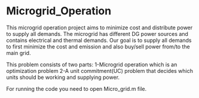 # Microgrid_Operation
This microgrid operation project aims to minimize cost and distribute power to supply all demands. 
The microgrid has different DG power sources and contains electrical and thermal demands. Our goal is to supply all demands to first minimize the cost and emission
and also buy/sell power from/to the main grid.

This problem consists of two parts:
1-Microgrid operation which is an optimization problem 2-A unit commitment(UC) problem that decides which units should be working and supplying power. 

For running the code you need to open Micro_grid.m file.

